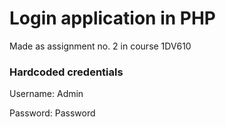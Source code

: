 # Login application in PHP
Made as assignment no. 2 in course 1DV610

### Hardcoded credentials

Username: Admin

Password: Password
